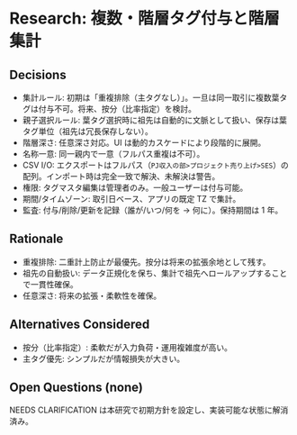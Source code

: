 # Research: 複数・階層タグ付与と階層集計

## Decisions

- 集計ルール: 初期は「重複排除（主タグなし）」。一旦は同一取引に複数葉タグは付与不可。将来、按分（比率指定）を検討。
- 親子選択ルール: 葉タグ選択時に祖先は自動的に文脈として扱い、保存は葉タグ単位（祖先は冗長保存しない）。
- 階層深さ: 任意深さ対応。UI は動的カスケードにより段階的に展開。
- 名称一意: 同一親内で一意（フルパス重複は不可）。
- CSV I/O: エクスポートはフルパス（`PJ収入の部>プロジェクト売り上げ>SES`）の配列。インポート時は完全一致で解決、未解決は警告。
- 権限: タグマスタ編集は管理者のみ。一般ユーザーは付与可能。
- 期間/タイムゾーン: 取引日ベース、アプリの既定 TZ で集計。
- 監査: 付与/削除/更新を記録（誰が/いつ/何を → 何に）。保持期間は 1 年。

## Rationale

- 重複排除: 二重計上防止が最優先。按分は将来の拡張余地として残す。
- 祖先の自動扱い: データ正規化を保ち、集計で祖先へロールアップすることで一貫性確保。
- 任意深さ: 将来の拡張・柔軟性を確保。

## Alternatives Considered

- 按分（比率指定）: 柔軟だが入力負荷・運用複雑度が高い。
- 主タグ優先: シンプルだが情報損失が大きい。

## Open Questions (none)

NEEDS CLARIFICATION は本研究で初期方針を設定し、実装可能な状態に解消済み。
